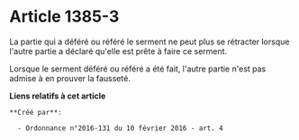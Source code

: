 # Article 1385-3

La partie qui a déféré ou référé le serment ne peut plus se rétracter lorsque l'autre partie a déclaré qu'elle est prête à
faire ce serment. 

Lorsque le serment déféré ou référé a été fait, l'autre partie n'est pas admise à en prouver la fausseté.

**Liens relatifs à cet article**

	**Créé par**:

	  - Ordonnance n°2016-131 du 10 février 2016 - art. 4
